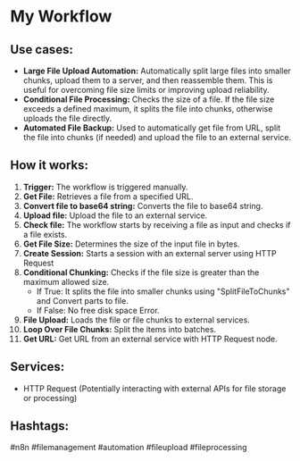 # My Workflow

## Use cases:

- **Large File Upload Automation:** Automatically split large files into smaller chunks, upload them to a server, and then reassemble them. This is useful for overcoming file size limits or improving upload reliability.
- **Conditional File Processing:** Checks the size of a file. If the file size exceeds a defined maximum, it splits the file into chunks, otherwise uploads the file directly.
- **Automated File Backup:** Used to automatically get file from URL, split the file into chunks (if needed) and upload the file to an external service.

## How it works:

1.  **Trigger:** The workflow is triggered manually.
2.  **Get File:** Retrieves a file from a specified URL.
3.  **Convert file to base64 string:** Converts the file to base64 string.
4.  **Upload file:** Upload the file to an external service.
5.  **Check file:** The workflow starts by receiving a file as input and checks if a file exists.
6.  **Get File Size:** Determines the size of the input file in bytes.
7.  **Create Session:** Starts a session with an external server using HTTP Request
8.  **Conditional Chunking:** Checks if the file size is greater than the maximum allowed size.
    *   If True: It splits the file into smaller chunks using "SplitFileToChunks" and Convert parts to file.
    *   If False: No free disk space Error.
9.  **File Upload:** Loads the file or file chunks to external services.
10. **Loop Over File Chunks:** Split the items into batches.
11. **Get URL:** Get URL from an external service with HTTP Request node.

## Services:

-   HTTP Request (Potentially interacting with external APIs for file storage or processing)

## Hashtags:

#n8n #filemanagement #automation #fileupload #fileprocessing
